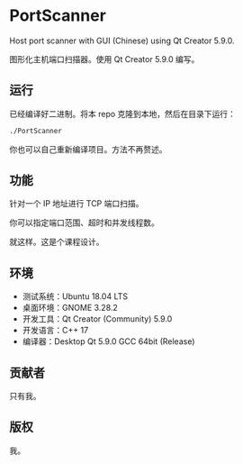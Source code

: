 # PortScanner

Host port scanner with GUI (Chinese) using Qt Creator 5.9.0.

图形化主机端口扫描器。使用 Qt Creator 5.9.0 编写。

## 运行

已经编译好二进制。将本 repo 克隆到本地，然后在目录下运行：

```bash
./PortScanner
```

你也可以自己重新编译项目。方法不再赘述。

## 功能

针对一个 IP 地址进行 TCP 端口扫描。

你可以指定端口范围、超时和并发线程数。

就这样。这是个课程设计。

## 环境

- 测试系统：Ubuntu 18.04 LTS
- 桌面环境：GNOME 3.28.2
- 开发工具：Qt Creator (Community) 5.9.0
- 开发语言：C++ 17
- 编译器：Desktop Qt 5.9.0 GCC 64bit (Release)

## 贡献者

只有我。

## 版权

我。

